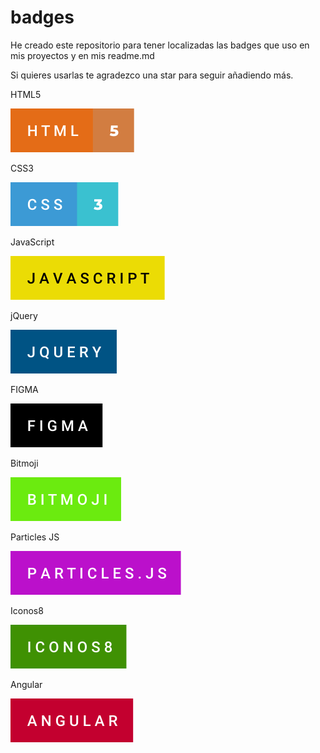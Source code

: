 # badges

He creado este repositorio para tener localizadas las badges que uso en mis proyectos y en mis readme.md 

Si quieres usarlas te agradezco una star para seguir añadiendo más. 

HTML5

![html](https://github.com/SofyFrontend/badges/blob/main/html-5.svg)

CSS3

![CSS](https://github.com/SofyFrontend/badges/blob/main/css-3.svg)

JavaScript

![Javascript](https://github.com/SofyFrontend/badges/blob/main/javascript.svg)

jQuery

![Jquery](https://github.com/SofyFrontend/badges/blob/main/jquery.svg)

FIGMA

![Figma](https://github.com/SofyFrontend/badges/blob/main/figma.svg)

Bitmoji

![Bitmoji](https://github.com/SofyFrontend/badges/blob/main/bitmoji.svg)

Particles JS

![Particles JS](https://github.com/SofyFrontend/badges/blob/main/particles.js.svg)

Iconos8

![iconos8](https://github.com/SofyFrontend/badges/blob/main/iconos8.svg)

Angular

![angular](https://github.com/SofyFrontend/badges/blob/main/angular.svg)
